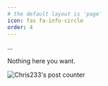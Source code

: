 ```yaml
---
# the default layout is 'page'
icon: fas fa-info-circle
order: 4
---
```


...

Nothing here you want.

![Chris233's post counter](https://count.getloli.com/@Chris233's+post+counter?name=Chris233%27s+post+counter&theme=green&padding=5&offset=0&align=top&scale=1&pixelated=1&darkmode=auto)

